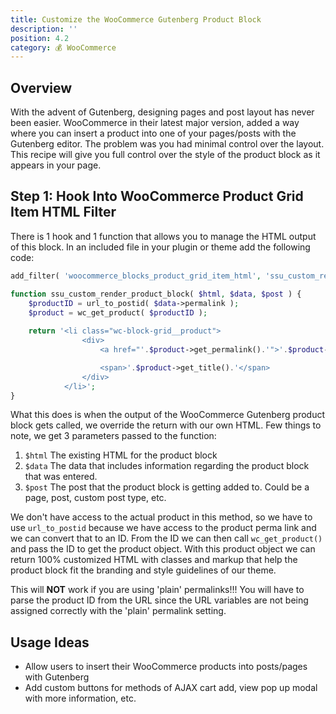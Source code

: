 ```yaml
---
title: Customize the WooCommerce Gutenberg Product Block
description: ''
position: 4.2
category: 💰 WooCommerce
---
```


<social :tweet-text="'Customize the WooCommerce Gutenberg Product Block'"
    :page-url="'https://wp-dev-recipes.serversideup.net/woocommerce/customize-woocommerce-gutenberg-product-block'"
    :github-url="'https://github.com/serversideup/wp-dev-recipes'"></social>

<recipe-header 
    :complexity="'Low'"
    :compatibility="['WordPress 5.4, 5.5+', 'WooCommerce 4+']"
    :discussion="'https://community.serversideup.net/t/customize-the-woocommerce-gutenberg-product-block/222'">
    </recipe-header>

## Overview
With the advent of Gutenberg, designing pages and post layout has never been easier. WooCommerce in their latest major version, added a way where you can insert a product into one of your pages/posts with the Gutenberg editor. The problem was you had minimal control over the layout. This recipe will give you full control over the style of the product block as it appears in your page.

## Step 1: Hook Into WooCommerce Product Grid Item HTML Filter
There is 1 hook and 1 function that allows you to manage the HTML output of this block. In an included file in your plugin or theme add the following code:
```php
add_filter( 'woocommerce_blocks_product_grid_item_html', 'ssu_custom_render_product_block', 10, 3);

function ssu_custom_render_product_block( $html, $data, $post ) {
    $productID = url_to_postid( $data->permalink );
    $product = wc_get_product( $productID );
    
    return '<li class="wc-block-grid__product">
                <div>
                    <a href="'.$product->get_permalink().'">'.$product->get_image( 'shop-feature').'</a>

                    <span>'.$product->get_title().'</span>
                </div>
            </li>';
}
```
What this does is when the output of the WooCommerce Gutenberg product block gets called, we override the return with our own HTML. Few things to note, we get 3 parameters passed to the function:
1. `$html` The existing HTML for the product block
2. `$data` The data that includes information regarding the product block that was entered.
3. `$post` The post that the product block is getting added to. Could be a page, post, custom post type, etc.

We don't have access to the actual product in this method, so we have to use `url_to_postid` because we have access to the product perma link and we can convert that to an ID. From the ID we can then call `wc_get_product()` and pass the ID to get the product object. With this product object we can return 100% customized HTML with classes and markup that help the product block fit the branding and style guidelines of our theme.

<alert type="danger">
This will <strong>NOT</strong> work if you are using 'plain' permalinks!!! You will have to parse the product ID from the URL since the URL variables are not being assigned correctly with the 'plain' permalink setting.
</alert>

## Usage Ideas
* Allow users to insert their WooCommerce products into posts/pages with Gutenberg
* Add custom buttons for methods of AJAX cart add, view pop up modal with more information, etc.

